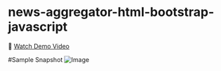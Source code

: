 ﻿# news-aggregator-html-bootstrap-javascript
🎥 [Watch Demo Video](https://youtu.be/AlJ8WE9JrwI)

#Sample Snapshot
![Image](https://github.com/user-attachments/assets/fc8767ed-2629-4588-a7c2-685463560caf)
